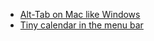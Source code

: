 - [Alt-Tab on Mac like Windows](https://alt-tab-macos.netlify.app/)
- [Tiny calendar in the menu bar](https://www.mowglii.com/itsycal/)